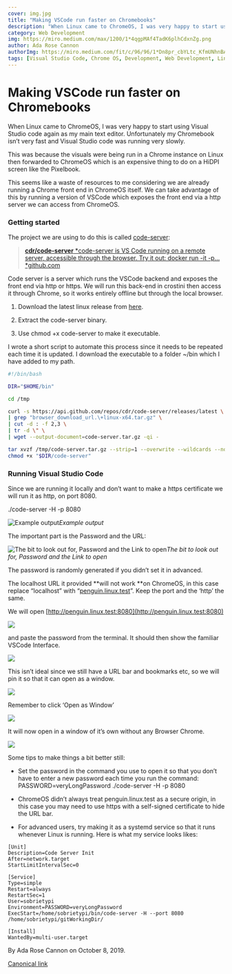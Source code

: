 ```yaml
---
cover: img.jpg
title: "Making VSCode run faster on Chromebooks"
description: "When Linux came to ChromeOS, I was very happy to start using Visual Studio code again as my main text editor. Unfortunately my Chromebook isn’t very fast and Visual Studio code was running very slowly."
category: Web Development
img: https://miro.medium.com/max/1200/1*4qgpMAf4TadK6plhCdxnZg.png
author: Ada Rose Cannon
authorImg: https://miro.medium.com/fit/c/96/96/1*Dn8pr_cbYLtc_KfmUNhnBA.png
tags: [Visual Studio Code, Chrome OS, Development, Web Development, Linux]
---
```


# Making VSCode run faster on Chromebooks

When Linux came to ChromeOS, I was very happy to start using Visual Studio code again as my main text editor. Unfortunately my Chromebook isn’t very fast and Visual Studio code was running very slowly.

This was because the visuals were being run in a Chrome instance on Linux then forwarded to ChromeOS which is an expensive thing to do on a HiDPI screen like the Pixelbook.

This seems like a waste of resources to me considering we are already running a Chrome front end in ChromeOS itself. We can take advantage of this by running a version of VSCode which exposes the front end via a http server we can access from ChromeOS.

### Getting started

The project we are using to do this is called [code-server](https://github.com/cdr/code-server):

> [**cdr/code-server**
*code-server is VS Code running on a remote server, accessible through the browser. Try it out: docker run -it -p…*github.com](https://github.com/cdr/code-server)

Code server is a server which runs the VSCode backend and exposes the front end via http or https. We will run this back-end in crostini then access it through Chrome, so it works entirely offline but through the local browser.

1. Download the latest linux release from [here](https://github.com/cdr/code-server/releases).

1. Extract the code-server binary.

1. Use chmod +x code-server to make it executable.

I wrote a short script to automate this process since it needs to be repeated each time it is updated. I download the executable to a folder ~/bin which I have added to my path.

```bash
#!/bin/bash

DIR="$HOME/bin"

cd /tmp

curl -s https://api.github.com/repos/cdr/code-server/releases/latest \
| grep "browser_download_url.\+linux-x64.tar.gz" \
| cut -d : -f 2,3 \
| tr -d \" \
| wget --output-document=code-server.tar.gz -qi -

tar xvzf /tmp/code-server.tar.gz --strip=1 --overwrite --wildcards --no-anchored -C "$DIR" 'code-server'
chmod +x "$DIR/code-server"
```

### Running Visual Studio Code

Since we are running it locally and don’t want to make a https certificate we will run it as http, on port 8080.

./code-server -H -p 8080

![Example output](https://cdn-images-1.medium.com/max/3836/1*3TvcYrtJ4F-WkQpX2RBYSQ.png)*Example output*

The important part is the Password and the URL:

![The bit to look out for, Password and the Link to open](https://cdn-images-1.medium.com/max/2000/1*pPtoveOPQN0Vc9HPD9hK4Q.png)*The bit to look out for, Password and the Link to open*

The password is randomly generated if you didn’t set it in advanced.

The localhost URL it provided **will not work **on ChromeOS, in this case replace “localhost” with “[penguin.linux.test](https://penguin.linux.test/)”. Keep the port and the ‘http’ the same.

We will open [http://penguin.linux.test:8080](http://penguin.linux.test:8080)

![](https://cdn-images-1.medium.com/max/4800/1*uvcKfOneOlLepV7I71bjwg.png)

and paste the password from the terminal. It should then show the familiar VSCode Interface.

![](https://cdn-images-1.medium.com/max/4800/1*nYYMdhO2VostAZf8kcbczw.png)

This isn’t ideal since we still have a URL bar and bookmarks etc, so we will pin it so that it can open as a window.

![](https://cdn-images-1.medium.com/max/4800/1*Z5aQuyYC7gYZhlXGRJZdgg.png)

Remember to click ‘Open as Window’

![](https://cdn-images-1.medium.com/max/2464/1*z65LiLpL9ZtaTlzyETH7RQ.png)

It will now open in a window of it’s own without any Browser Chrome.

![](https://cdn-images-1.medium.com/max/4800/1*4qgpMAf4TadK6plhCdxnZg.png)

Some tips to make things a bit better still:

* Set the password in the command you use to open it so that you don’t have to enter a new password each time you run the command: PASSWORD=veryLongPassword ./code-server -H -p 8080

* ChromeOS didn’t always treat penguin.linux.test as a secure origin, in this case you may need to use https with a self-signed certificate to hide the URL bar.

* For advanced users, try making it as a systemd service so that it runs whenever Linux is running. Here is what my service looks likes:
```
[Unit]
Description=Code Server Init
After=network.target
StartLimitIntervalSec=0

[Service]
Type=simple
Restart=always
RestartSec=1
User=sobrietypi
Environment=PASSWORD=veryLongPassword
ExecStart=/home/sobrietypi/bin/code-server -H --port 8080  /home/sobrietypi/gitWorkingDir/

[Install]
WantedBy=multi-user.target
```


By Ada Rose Cannon on October 8, 2019.

[Canonical link](https://medium.com/samsung-internet-dev/making-vscode-run-faster-on-chromebooks-1591ee5e885b)
